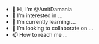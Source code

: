 - 👋 Hi, I’m @AmitDamania
- 👀 I’m interested in ...
- 🌱 I’m currently learning ...
- 💞️ I’m looking to collaborate on ...
- 📫 How to reach me ...

<!---
AmitDamania/AmitDamania is a ✨ special ✨ repository because its `README.md` (this file) appears on your GitHub profile.
You can click the Preview link to take a look at your changes.
--->
